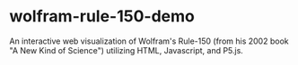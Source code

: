 # wolfram-rule-150-demo
An interactive web visualization of Wolfram's Rule-150 (from his 2002 book "A New Kind of Science") utilizing HTML, Javascript, and P5.js.
